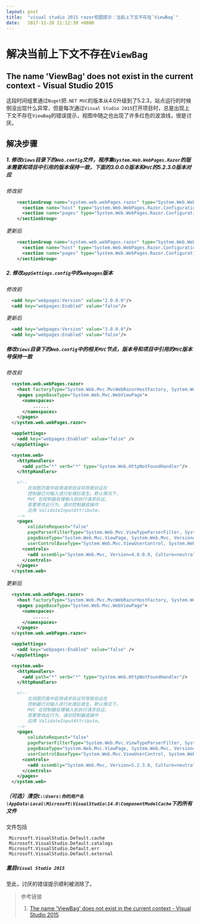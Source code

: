 ```yaml
---
layout: post
title:  "visual studio 2015 razor视图提示：当前上下文不存在`ViewBag`"
date:   2017-11-20 11:12:30 +0800
---
```


解决当前上下文不存在`ViewBag`
=======
The name 'ViewBag' does not exist in the current context - Visual Studio 2015
--------

这段时间组里通过`Nuget`把`.NET MVC`的版本从4.0升级到了5.2.3，站点运行的时候倒没出现什么异常，但是每次通过`Visual Studio 2015`打开项目时，总是出现上下文不存在`ViewBag`的错误提示，视图中随之也出现了许多红色的波浪线，很是讨厌。

## 解决步骤

##### 1. 修改`Views`目录下的`Web.config`文件，程序集`System.Web.WebPages.Razor`的版本需要和项目中引用的版本保持一致，下面的3.0.0.0版本和`MVC`的5.2.3.0版本对应

*修改前*
```xml
    <sectionGroup name="system.web.webPages.razor" type="System.Web.WebPages.Razor.Configuration.RazorWebSectionGroup, System.Web.WebPages.Razor, Version=2.0.0.0, Culture=neutral, PublicKeyToken=31BF3856AD364E35">
      <section name="host" type="System.Web.WebPages.Razor.Configuration.HostSection, System.Web.WebPages.Razor, Version=2.0.0.0, Culture=neutral, PublicKeyToken=31BF3856AD364E35" requirePermission="false" />
      <section name="pages" type="System.Web.WebPages.Razor.Configuration.RazorPagesSection, System.Web.WebPages.Razor, Version=2.0.0.0, Culture=neutral, PublicKeyToken=31BF3856AD364E35" requirePermission="false" />
    </sectionGroup>
```

*更新后*
```xml
    <sectionGroup name="system.web.webPages.razor" type="System.Web.WebPages.Razor.Configuration.RazorWebSectionGroup, System.Web.WebPages.Razor, Version=**3.0.0.0**, Culture=neutral, PublicKeyToken=31BF3856AD364E35">
      <section name="host" type="System.Web.WebPages.Razor.Configuration.HostSection, System.Web.WebPages.Razor, Version=3.0.0.0, Culture=neutral, PublicKeyToken=31BF3856AD364E35" requirePermission="false" />
      <section name="pages" type="System.Web.WebPages.Razor.Configuration.RazorPagesSection, System.Web.WebPages.Razor, Version=3.0.0.0, Culture=neutral, PublicKeyToken=31BF3856AD364E35" requirePermission="false" />
    </sectionGroup>
```

##### 2. 修改`appSettings.config`中的`webpages`版本

*修改前*
```xml
  <add key="webpages:Version" value="2.0.0.0"/>
  <add key="webpages:Enabled" value="false"/>
```

*更新后*
```xml
  <add key="webpages:Version" value="3.0.0.0"/>
  <add key="webpages:Enabled" value="false"/>
```

##### 修改`Views`目录下的`Web.config`中的相关`MVC`节点，版本号和项目中引用的`MVC`版本号保持一致

*修改前*
```xml
  <system.web.webPages.razor>
    <host factoryType="System.Web.Mvc.MvcWebRazorHostFactory, System.Web.Mvc, Version=4.0.0.0, Culture=neutral, PublicKeyToken=31BF3856AD364E35" />
    <pages pageBaseType="System.Web.Mvc.WebViewPage">
      <namespaces>
          ......
      </namespaces>
    </pages>
  </system.web.webPages.razor>

  <appSettings>
    <add key="webpages:Enabled" value="false" />
  </appSettings>

  <system.web>
    <httpHandlers>
      <add path="*" verb="*" type="System.Web.HttpNotFoundHandler"/>
    </httpHandlers>

    <!--
        在视图页面中启用请求验证将导致验证在
        控制器已对输入进行处理后发生。默认情况下，
        MVC 在控制器处理输入前执行请求验证。
        若要更改此行为，请对控制器或操作
        应用 ValidateInputAttribute。
    -->
    <pages
        validateRequest="false"
        pageParserFilterType="System.Web.Mvc.ViewTypeParserFilter, System.Web.Mvc, Version=4.0.0.0, Culture=neutral, PublicKeyToken=31BF3856AD364E35"
        pageBaseType="System.Web.Mvc.ViewPage, System.Web.Mvc, Version=4.0.0.0, Culture=neutral, PublicKeyToken=31BF3856AD364E35"
        userControlBaseType="System.Web.Mvc.ViewUserControl, System.Web.Mvc, Version=4.0.0.0, Culture=neutral, PublicKeyToken=31BF3856AD364E35">
      <controls>
        <add assembly="System.Web.Mvc, Version=4.0.0.0, Culture=neutral, PublicKeyToken=31BF3856AD364E35" namespace="System.Web.Mvc" tagPrefix="mvc" />
      </controls>
    </pages>
  </system.web>
```

*更新后*
```xml
  <system.web.webPages.razor>
    <host factoryType="System.Web.Mvc.MvcWebRazorHostFactory, System.Web.Mvc, Version=5.2.3.0, Culture=neutral, PublicKeyToken=31BF3856AD364E35" />
    <pages pageBaseType="System.Web.Mvc.WebViewPage">
      <namespaces>
          ......
      </namespaces>
    </pages>
  </system.web.webPages.razor>

  <appSettings>
    <add key="webpages:Enabled" value="false" />
  </appSettings>

  <system.web>
    <httpHandlers>
      <add path="*" verb="*" type="System.Web.HttpNotFoundHandler"/>
    </httpHandlers>

    <!--
        在视图页面中启用请求验证将导致验证在
        控制器已对输入进行处理后发生。默认情况下，
        MVC 在控制器处理输入前执行请求验证。
        若要更改此行为，请对控制器或操作
        应用 ValidateInputAttribute。
    -->
    <pages
        validateRequest="false"
        pageParserFilterType="System.Web.Mvc.ViewTypeParserFilter, System.Web.Mvc, Version=5.2.3.0, Culture=neutral, PublicKeyToken=31BF3856AD364E35"
        pageBaseType="System.Web.Mvc.ViewPage, System.Web.Mvc, Version=5.2.3.0, Culture=neutral, PublicKeyToken=31BF3856AD364E35"
        userControlBaseType="System.Web.Mvc.ViewUserControl, System.Web.Mvc, Version=5.2.3.0, Culture=neutral, PublicKeyToken=31BF3856AD364E35">
      <controls>
        <add assembly="System.Web.Mvc, Version=5.2.3.0, Culture=neutral, PublicKeyToken=31BF3856AD364E35" namespace="System.Web.Mvc" tagPrefix="mvc" />
      </controls>
    </pages>
  </system.web>
```

##### （可选）清空`C:\Users\你的用户名\AppData\Local\Microsoft\VisualStudio\14.0\ComponentModelCache`下的所有文件

文件包括
```text
 Microsoft.VisualStudio.Default.cache
 Microsoft.VisualStudio.Default.catalogs
 Microsoft.VisualStudio.Default.err
 Microsoft.VisualStudio.Default.external

```

##### 重启`Visual Studio 2015`
至此，讨厌的错误提示顺利被消除了。

> 参考链接
> 1. [The name 'ViewBag' does not exist in the current context - Visual Studio 2015](https://stackoverflow.com/questions/29319189/the-name-viewbag-does-not-exist-in-the-current-context-visual-studio-2015)
